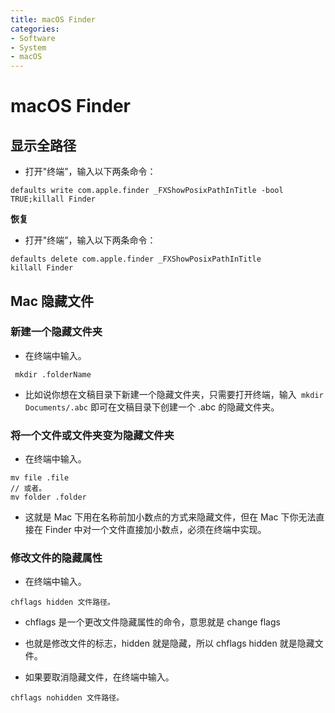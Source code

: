 ```yaml
---
title: macOS Finder
categories:
- Software
- System
- macOS
---
```

# macOS Finder

## 显示全路径

- 打开"终端”，输入以下两条命令：

```shell
defaults write com.apple.finder _FXShowPosixPathInTitle -bool TRUE;killall Finder
```

**恢复**

- 打开"终端”，输入以下两条命令：

```shell
defaults delete com.apple.finder _FXShowPosixPathInTitle
killall Finder
```

## Mac 隐藏文件

### 新建一个隐藏文件夹

- 在终端中输入。

```shell
 mkdir .folderName
```

- 比如说你想在文稿目录下新建一个隐藏文件夹，只需要打开终端，输入` mkdir Documents/.abc` 即可在文稿目录下创建一个 .abc 的隐藏文件夹。

### 将一个文件或文件夹变为隐藏文件夹

- 在终端中输入。

```shell
mv file .file
// 或者。
mv folder .folder
```

- 这就是 Mac 下用在名称前加小数点的方式来隐藏文件，但在 Mac 下你无法直接在 Finder 中对一个文件直接加小数点，必须在终端中实现。

### 修改文件的隐藏属性

- 在终端中输入。

```shell
chflags hidden 文件路径。
```

- chflags 是一个更改文件隐藏属性的命令，意思就是 change flags
- 也就是修改文件的标志，hidden 就是隐藏，所以 chflags hidden 就是隐藏文件。

- 如果要取消隐藏文件，在终端中输入。

```shell
chflags nohidden 文件路径。
```



